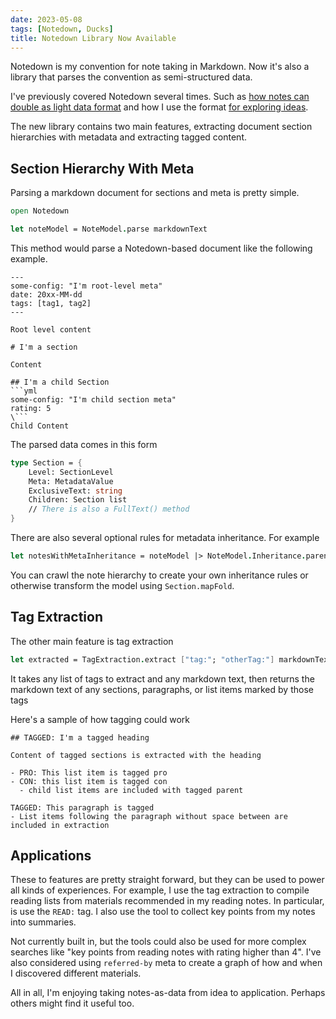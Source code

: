 ```yaml
---
date: 2023-05-08
tags: [Notedown, Ducks]
title: Notedown Library Now Available
---
```


Notedown is my convention for note taking in Markdown. Now it's also a library that parses the convention as semi-structured data.
<!--more-->

I've previously covered Notedown several times. Such as [how notes can double as light data format](../posts/2021-03-05-Reference-Ready-Notes.md)
and how I use the format [for exploring ideas](../posts/2022-11-25-Duck-Structure-Update.md).

The new library contains two main features, extracting document section hierarchies with metadata and extracting tagged content.

## Section Hierarchy With Meta

Parsing a markdown document for sections and meta is pretty simple.
```fsharp
open Notedown

let noteModel = NoteModel.parse markdownText
```

This method would parse a Notedown-based document like the following example.
```
---
some-config: "I'm root-level meta" 
date: 20xx-MM-dd
tags: [tag1, tag2]
---

Root level content

# I'm a section

Content 

## I'm a child Section
```yml
some-config: "I'm child section meta"
rating: 5
\```
Child Content

```

The parsed data comes in this form
```fsharp
type Section = {
    Level: SectionLevel
    Meta: MetadataValue
    ExclusiveText: string
    Children: Section list
    // There is also a FullText() method
}
```

There are also several optional rules for metadata inheritance. For example
```fsharp
let notesWithMetaInheritance = noteModel |> NoteModel.Inheritance.parentChild
```

You can crawl the note hierarchy to create your own inheritance rules or otherwise
transform the model using `Section.mapFold`.


## Tag Extraction
The other main feature is tag extraction

```fsharp
let extracted = TagExtraction.extract ["tag:"; "otherTag:"] markdownText
```

It takes any list of tags to extract and any markdown text, then returns the markdown text of any sections, paragraphs, or list items marked by those tags

Here's a sample of how tagging could work
```
## TAGGED: I'm a tagged heading

Content of tagged sections is extracted with the heading

- PRO: This list item is tagged pro
- CON: this list item is tagged con
  - child list items are included with tagged parent

TAGGED: This paragraph is tagged
- List items following the paragraph without space between are included in extraction

```


## Applications

These to features are pretty straight forward, but they can be used to power all kinds of experiences.
For example, I use the tag extraction to compile reading lists from materials recommended in my reading notes. In particular, is use the `READ:` tag.
I also use the tool to collect key points from my notes into summaries.

Not currently built in, but the tools could also be used for more complex searches like "key points from reading notes with rating higher than 4".
I've also considered using `referred-by` meta to create a graph of how and when I discovered different materials.

All in all, I'm enjoying taking notes-as-data from idea to application.
Perhaps others might find it useful too.